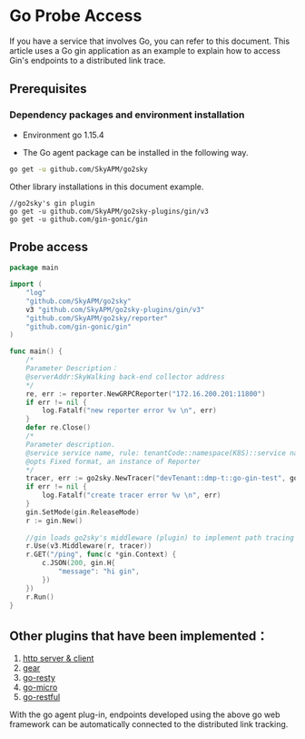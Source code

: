 # Go Probe Access

If you have a service that involves Go, you can refer to this document. This article uses a Go gin application as an example to explain how to access Gin's endpoints to a distributed link trace.

## Prerequisites

### Dependency packages and environment installation

* Environment go 1.15.4

* The Go agent package can be installed in the following way.

```bash
go get -u github.com/SkyAPM/go2sky
```

Other library installations in this document example.

```
//go2sky's gin plugin
go get -u github.com/SkyAPM/go2sky-plugins/gin/v3
go get -u github.com/gin-gonic/gin
```

## Probe access

```go
package main

import (
	"log"
	"github.com/SkyAPM/go2sky"
	v3 "github.com/SkyAPM/go2sky-plugins/gin/v3"
	"github.com/SkyAPM/go2sky/reporter"
	"github.com/gin-gonic/gin"
)

func main() {
	/*
	Parameter Description：
	@serverAddr:SkyWalking back-end collector address
	*/
	re, err := reporter.NewGRPCReporter("172.16.200.201:11800")
	if err != nil {
		log.Fatalf("new reporter error %v \n", err)
	}
	defer re.Close()
	/*
	Parameter description.
	@service service name, rule: tenantCode::namespace(K8S)::service name, linked via ::.
	@opts Fixed format, an instance of Reporter
	*/
	tracer, err := go2sky.NewTracer("devTenant::dmp-t::go-gin-test", go2sky.WithReporter(re))
	if err != nil {
		log.Fatalf("create tracer error %v \n", err)
	}
	gin.SetMode(gin.ReleaseMode)
	r := gin.New()
    
    //gin loads go2sky's middleware (plugin) to implement path tracing
	r.Use(v3.Middleware(r, tracer))
	r.GET("/ping", func(c *gin.Context) {
		c.JSON(200, gin.H{
			"message": "hi gin",
		})
	})
	r.Run()
}
```

## Other plugins that have been implemented：

1. [http server & client](http/README.md)
1. [gear](gear/README.md)
1. [go-resty](resty/README.md)
1. [go-micro](micro/README.md)
1. [go-restful](go-restful/README.md)

With the go agent plug-in, endpoints developed using the above go web framework can be automatically connected to the distributed link tracking.